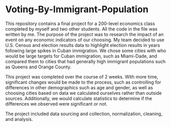# Voting-By-Immigrant-Population

This repository contains a final project for a 200-level economics class completed by myself and two other students. All the code in the file was written by me. The purpose of the project was to research the impact of an event on any economic indicators of our choosing. My team decided to use U.S. Census and election results data to highlight election results in years following large spikes in Cuban immigration. We chose some cities with who would be large targets for Cuban immigration, such as Miami-Dade, and compared them to cities that had generally high immigrant populations such as Queens and Orange County. 

This project was completed over the course of 2 weeks. With more time, significant changes would be made to the process, such as controlling for differences in other demographics such as age and gender, as well as choosing cities based on data we calculated ourselves rather than outside sources. Additionally, we would calculate statistics to determine if the differences we observed were significant or not. 

The project included data sourcing and collection, normalization, cleaning, and analysis. 
